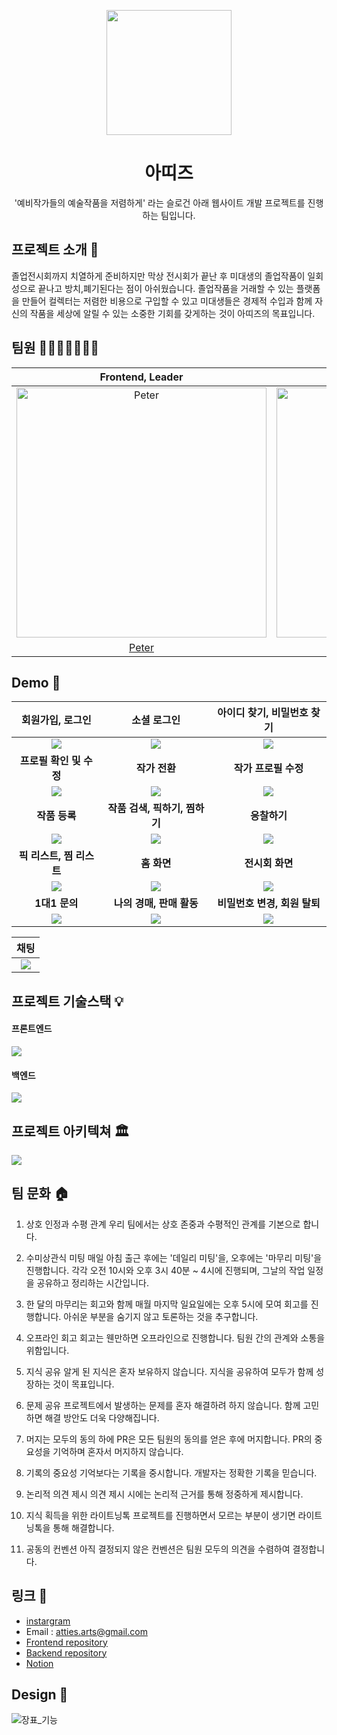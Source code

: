 <p align="middle" >
  <img width="200px;" src="https://user-images.githubusercontent.com/62178788/216916936-4ff2970f-6d8c-45e4-a306-1b6be76f2f70.svg"/>
</p>
<h1 align="middle">아띠즈</h1>
<p align="middle">'예비작가들의 예술작품을 저렴하게' 라는 슬로건 아래 웹사이트 개발 프로젝트를 진행하는 팀입니다.</p>

## 프로젝트 소개 📝

졸업전시회까지 치열하게 준비하지만 막상 전시회가 끝난 후 미대생의 졸업작품이 일회성으로 끝나고 방치,폐기된다는 점이 아쉬웠습니다. 졸업작품을 거래할 수 있는 플랫폼을 만들어 컬렉터는 저렴한 비용으로 구입할 수 있고 미대생들은 경제적 수입과 함께 자신의 작품을 세상에 알릴 수 있는 소중한 기회를 갖게하는 것이 아띠즈의 목표입니다.

## 팀원 👨‍👨‍👧‍👧👩‍👦‍👦

|                                         Frontend, Leader                                         |                                         Frontend                                          |                                                                 Frontend                                                                 |                                          Backend                                           |                                         Backend                                         |                                                                 Backend                                                                  |
| :---------------------------------------------------------------------------------------: | :---------------------------------------------------------------------------------------: | :--------------------------------------------------------------------------------------------------------------------------------------: | :----------------------------------------------------------------------------------------: | :-------------------------------------------------------------------------------------: | :--------------------------------------------------------------------------------------------------------------------------------------: |
| <img src="https://avatars.githubusercontent.com/u/62178788?v=4" width=400px alt="Peter"/> | <img src="https://avatars.githubusercontent.com/u/92621861?v=4" width=400px alt="Jacob"/> | <img src="https://user-images.githubusercontent.com/62178788/217483981-79c57b54-7f2a-4b8d-921a-38cfe3df1df0.png" width=400px alt="Max"/> | <img src="https://avatars.githubusercontent.com/u/71515740?v=4" width=400px alt="Carrick"> | <img src="https://avatars.githubusercontent.com/u/83302344?v=4" width=400px alt="Choo"> | <img src="https://user-images.githubusercontent.com/62178788/217484706-f58f77bd-4554-4852-9d8e-506f465ea41d.jpeg" width=400px alt="Poo"> |
|                           [Peter](https://github.com/gueit214)                            |                           [Jacob](https://github.com/joooonis)                            |                                                  [Max](https://github.com/GeonwooShin)                                                   |                            [Carrick](https://github.com/Gyubam)                            |                         [Choo](https://github.com/ChooSeoyeon)                          |                                                   [Poo](https://github.com/junyoung-c)                                                   |

## Demo 🚀

|             회원가입, 로그인              |                소셜 로그인                |        아이디 찾기, 비밀번호 찾기         |
| :---------------------------------------: | :---------------------------------------: | :---------------------------------------: |
| <img src=https://i.imgur.com/VVWOO8N.gif> | <img src=https://i.imgur.com/eBGYJOS.gif> | <img src=https://i.imgur.com/XNYLOJ5.gif> |
|        <b>프로필 확인 및 수정</b>         |             <b>작가 전환</b>              |          <b>작가 프로필 수정</b>          |
| <img src=https://i.imgur.com/8d0ShLm.gif> | <img src=https://i.imgur.com/QQqFxsk.gif> | <img src=https://i.imgur.com/8DdO2Sj.gif> |
|             <b>작품 등록</b>              |     <b>작품 검색, 픽하기, 찜하기</b>      |              <b>응찰하기</b>              |
| <img src=https://i.imgur.com/HDCrUWW.gif> | <img src=https://i.imgur.com/c9MQc21.gif> | <img src=https://i.imgur.com/yx6pzPh.gif> |
|        <b>픽 리스트, 찜 리스트</b>        |              <b>홈 화면</b>               |            <b>전시회 화면</b>             |
| <img src=https://i.imgur.com/N4YkbpU.gif> | <img src=https://i.imgur.com/HrnHKZD.gif> | <img src=https://i.imgur.com/0qFzuKI.gif> |
|             <b>1대1 문의</b>              |        <b>나의 경매, 판매 활동</b>        |      <b>비밀번호 변경, 회원 탈퇴</b>      |
| <img src=https://i.imgur.com/5ylGCYS.gif> | <img src=https://i.imgur.com/NjDepQz.gif> | <img src=https://i.imgur.com/V5NBytW.gif> |

|                   채팅                    |
| :---------------------------------------: |
| <img src=https://i.imgur.com/5OfYxyK.gif> |

## 프로젝트 기술스택 💡

#### 프론트엔드

![](https://i.imgur.com/KN4SEfW.png)

#### 백엔드

![](https://i.imgur.com/PHbQSIB.png)

## 프로젝트 아키텍쳐 🏛

![](https://i.imgur.com/JpywMLl.png)

## 팀 문화 🏠

1. 상호 인정과 수평 관계
우리 팀에서는 상호 존중과 수평적인 관계를 기본으로 합니다.

2. 수미상관식 미팅
매일 아침 출근 후에는 '데일리 미팅'을, 오후에는 '마무리 미팅'을 진행합니다. 
각각 오전 10시와 오후 3시 40분 ~ 4시에 진행되며, 그날의 작업 일정을 공유하고 정리하는 시간입니다.

3. 한 달의 마무리는 회고와 함께
매월 마지막 일요일에는 오후 5시에 모여 회고를 진행합니다. 
아쉬운 부분을 숨기지 않고 토론하는 것을 추구합니다.

4. 오프라인 회고
회고는 웬만하면 오프라인으로 진행합니다. 
팀원 간의 관계와 소통을 위함입니다.

5. 지식 공유
알게 된 지식은 혼자 보유하지 않습니다. 
지식을 공유하여 모두가 함께 성장하는 것이 목표입니다.

6. 문제 공유
프로젝트에서 발생하는 문제를 혼자 해결하려 하지 않습니다. 
함께 고민하면 해결 방안도 더욱 다양해집니다.

7. 머지는 모두의 동의 하에
PR은 모든 팀원의 동의를 얻은 후에 머지합니다. 
PR의 중요성을 기억하며 혼자서 머지하지 않습니다.

8. 기록의 중요성
기억보다는 기록을 중시합니다. 
개발자는 정확한 기록을 믿습니다.

9. 논리적 의견 제시
의견 제시 시에는 논리적 근거를 통해 정중하게 제시합니다.

10. 지식 획득을 위한 라이트닝톡
프로젝트를 진행하면서 모르는 부분이 생기면 라이트닝톡을 통해 해결합니다.

11. 공동의 컨벤션
아직 결정되지 않은 컨벤션은 팀원 모두의 의견을 수렴하여 결정합니다.

## 링크 🔗

- [instargram](https://www.instagram.com/atties_art/)
- Email : atties.arts@gmail.com
- [Frontend repository](https://github.com/Att-ies/frontend)
- [Backend repository](https://github.com/Att-ies/backend)
- [Notion](https://www.notion.so/guesung/Atties-006329d5eca0417a889a6fcf7ebe43d3?pvs=4)

## Design 🎨
![장표_기능](https://github.com/Att-ies/.github/assets/62178788/fd9ef377-872c-42c0-8170-84cc59f89202)



<!-- [![Netlify Status](https://api.netlify.com/api/v1/badges/0d1a3af0-370b-436d-b41d-545af4adf856/deploy-status)](https://app.netlify.com/sites/attiess/deploys)--!>
